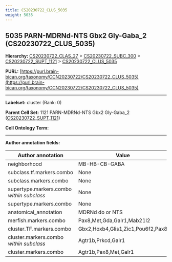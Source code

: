 ```yaml
---
title: CS20230722_CLUS_5035
weight: 5035
---
```

## 5035 PARN-MDRNd-NTS Gbx2 Gly-Gaba_2 (CS20230722_CLUS_5035)
<b>Hierarchy: </b>
[CS20230722_CLAS_27](../CS20230722_CLAS_27) >
[CS20230722_SUBC_300](../CS20230722_SUBC_300) >
[CS20230722_SUPT_1121](../CS20230722_SUPT_1121) >
[CS20230722_CLUS_5035](../CS20230722_CLUS_5035)

**PURL:** [https://purl.brain-bican.org/taxonomy/CCN20230722/CS20230722_CLUS_5035](https://purl.brain-bican.org/taxonomy/CCN20230722/CS20230722_CLUS_5035)

---


**Labelset:** cluster (Rank: 0)

**Parent Cell Set:** 1121 PARN-MDRNd-NTS Gbx2 Gly-Gaba_2 ([CS20230722_SUPT_1121](../CS20230722_SUPT_1121))



**Cell Ontology Term:** 

[MARKER GENES.]: #


---

[TRANSFERRED ANNOTATIONS.]: #


[AUTHOR ANNOTATION FIELDS.]: #


**Author annotation fields:**

| Author annotation | Value |
|-------------------|-------|
|neighborhood|MB-HB-CB-GABA|
|subclass.tf.markers.combo|None|
|subclass.markers.combo|None|
|supertype.markers.combo _within subclass_|None|
|supertype.markers.combo|None|
|anatomical_annotation|MDRNd do or NTS|
|merfish.markers.combo|Pax8,Met,Gda,Galr1,Mab21l2|
|cluster.TF.markers.combo|Gbx2,Hoxb4,Glis1,Zic1,Pou6f2,Pax8|
|cluster.markers.combo _within subclass_|Agtr1b,Prkcd,Galr1|
|cluster.markers.combo|Agtr1b,Pax8,Met,Galr1|
